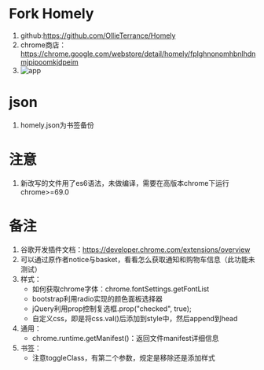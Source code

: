 # Fork Homely
1. github:https://github.com/OllieTerrance/Homely
2. chrome商店：https://chrome.google.com/webstore/detail/homely/fplghnonomhbnlhdnmjpipoomkjdpeim
3. ![app](https://github.com/rextao/my-chrome-homely/blob/master/img/appimg.png)
# json
1. homely.json为书签备份

# 注意
1. 新改写的文件用了es6语法，未做编译，需要在高版本chrome下运行chrome>=69.0
# 备注
1. 谷歌开发插件文档：https://developer.chrome.com/extensions/overview
1. 可以通过原作者notice与basket，看看怎么获取通知和购物车信息（此功能未测试）
1. 样式：
    - 如何获取chrome字体：chrome.fontSettings.getFontList
    - bootstrap利用radio实现的颜色面板选择器
    - jQuery利用prop控制复选框.prop("checked", true);
    - 自定义css，即是将css.val()后添加到style中，然后append到head
1. 通用：
    - chrome.runtime.getManifest()：返回文件manifest详细信息
1. 书签：
    - 注意toggleClass，有第二个参数，规定是移除还是添加样式